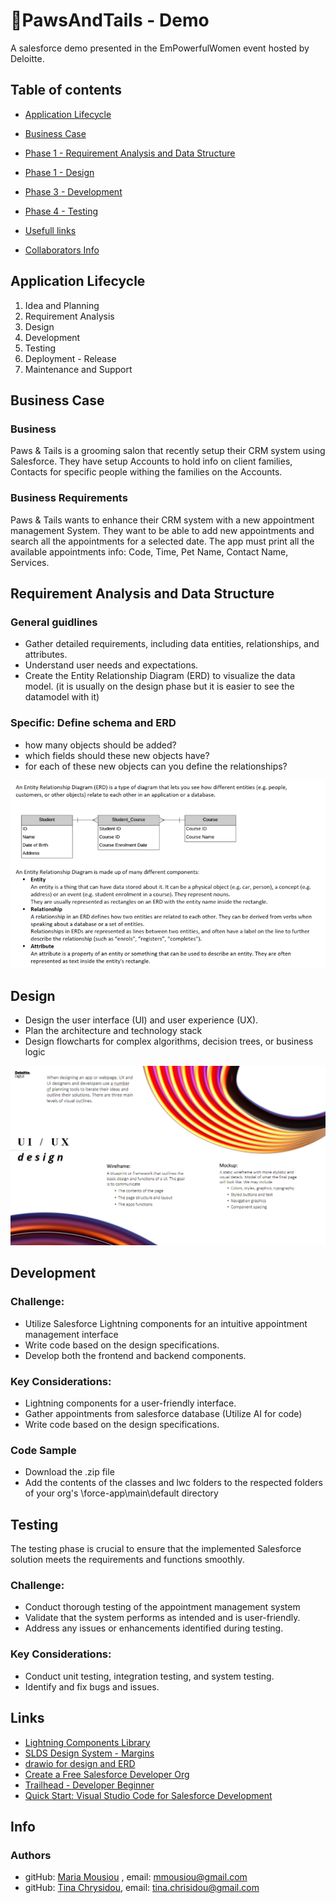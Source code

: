 # 🐶PawsAndTails - Demo
A salesforce demo presented in the EmPowerfulWomen event hosted by Deloitte.

## Table of contents

- [Application Lifecycle](#application-lifecycle)
- [Business Case](#business-case)
- [Phase 1 - Requirement Analysis and Data Structure](#requirement-analysis-and-data-structure)
- [Phase 1 - Design](#design)
- [Phase 3 - Development](#development)

- [Phase 4 - Testing](#testing)
- [Usefull links](#links)
- [Collaborators Info](#info)

## Application Lifecycle
1. Idea and Planning
2. Requirement Analysis
3. Design
4. Development
5. Testing
6. Deployment - Release
7. Maintenance and Support

## Business Case

### Business
Paws & Tails is a grooming salon that recently setup their CRM system using Salesforce. They have setup Accounts to hold info on client families, Contacts for specific people withing the families on the Accounts.

### Business Requirements
Paws & Tails wants to enhance their CRM system with a new appointment management System.
They want to be able to add new appointments and search all the appointments for a selected date. The app must print all the available appointments info: Code, Time, Pet Name, Contact Name, Services.

## Requirement Analysis and Data Structure
### General guidlines
* Gather detailed requirements, including data entities, relationships, and attributes.
* Understand user needs and expectations.
* Create the Entity Relationship Diagram (ERD) to visualize the data model. (it is usually on the design phase but it is easier to see the datamodel with it)

### Specific: Define schema and ERD
* how many objects should be added?
* which fields should these new objects have?
* for each of these new objects can you define the relationships?

<img src="/photos/ERDInfo.PNG" width="600">


## Design
* Design the user interface (UI) and user experience (UX).
* Plan the architecture and technology stack
* Design flowcharts for complex algorithms, decision trees, or business logic

<img src="/photos/UI%20UX%20design.PNG" width="600">

## Development
### Challenge:
- Utilize Salesforce Lightning components for an intuitive appointment management interface
- Write code based on the design specifications.
- Develop both the frontend and backend components.

### Key Considerations:
- Lightning components for a user-friendly interface.
- Gather appointments from salesforce database (Utilize AI for code)
- Write code based on the design specifications.

### Code Sample
* Download the .zip file
* Add the contents of the classes and lwc folders to the respected folders of your org's \force-app\main\default directory

## Testing
The testing phase is crucial to ensure that the implemented Salesforce solution meets the requirements and functions smoothly.
### Challenge:
- Conduct thorough testing of the appointment management system
- Validate that the system performs as intended and is user-friendly.
- Address any issues or enhancements identified during testing.

### Key Considerations:
- Conduct unit testing, integration testing, and system testing.
- Identify and fix bugs and issues.

## Links
* [Lightning Components Library](https://developer.salesforce.com/docs/component-library/overview/components)
* [SLDS Design System - Margins](https://www.lightningdesignsystem.com/utilities/margin/#site-main-content)
* [drawio for design and ERD](https://app.diagrams.net/)
* [Create a Free Salesforce Developer Org](https://developer.salesforce.com/signup)
* [Trailhead - Developer Beginner](https://trailhead.salesforce.com/content/learn/trails/force_com_dev_beginner)
* [Quick Start: Visual Studio Code for Salesforce Development](https://github.com/mmousiou/PawsAndTailsDemo/assets/72067199/62d6de64-809f-48b1-b685-71c462651efd)


## Info
### Authors
  - gitHub: [Maria Mousiou](https://github.com/mmousiou) , email: mmousiou@gmail.com
  - gitHub: [Tina Chrysidou](https://github.com/tinachrysidou), email: tina.chrisidou@gmail.com
